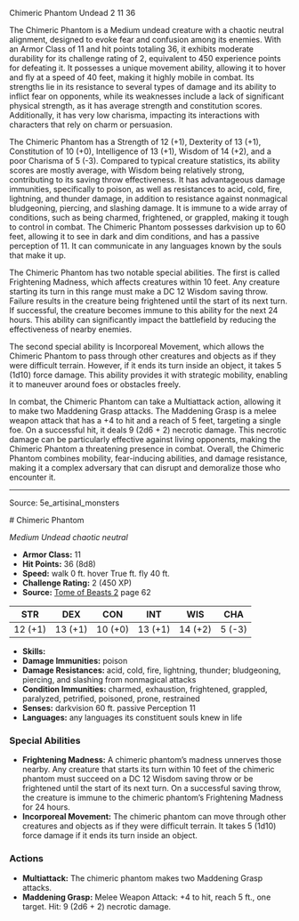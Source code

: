 <MonsterName/>Chimeric Phantom</MonsterName>
<CreatureType/>Undead</CreatureType>
<CR/>2</CR>
<AC/>11</AC>
<HP/>36</HP>
<summary>The Chimeric Phantom is a Medium undead creature with a chaotic neutral alignment, designed to evoke fear and confusion among its enemies. With an Armor Class of 11 and hit points totaling 36, it exhibits moderate durability for its challenge rating of 2, equivalent to 450 experience points for defeating it. It possesses a unique movement ability, allowing it to hover and fly at a speed of 40 feet, making it highly mobile in combat. Its strengths lie in its resistance to several types of damage and its ability to inflict fear on opponents, while its weaknesses include a lack of significant physical strength, as it has average strength and constitution scores. Additionally, it has very low charisma, impacting its interactions with characters that rely on charm or persuasion. </summary>

<detail>

The Chimeric Phantom has a Strength of 12 (+1), Dexterity of 13 (+1), Constitution of 10 (+0), Intelligence of 13 (+1), Wisdom of 14 (+2), and a poor Charisma of 5 (-3). Compared to typical creature statistics, its ability scores are mostly average, with Wisdom being relatively strong, contributing to its saving throw effectiveness. It has advantageous damage immunities, specifically to poison, as well as resistances to acid, cold, fire, lightning, and thunder damage, in addition to resistance against nonmagical bludgeoning, piercing, and slashing damage. It is immune to a wide array of conditions, such as being charmed, frightened, or grappled, making it tough to control in combat. The Chimeric Phantom possesses darkvision up to 60 feet, allowing it to see in dark and dim conditions, and has a passive perception of 11. It can communicate in any languages known by the souls that make it up.

The Chimeric Phantom has two notable special abilities. The first is called Frightening Madness, which affects creatures within 10 feet. Any creature starting its turn in this range must make a DC 12 Wisdom saving throw. Failure results in the creature being frightened until the start of its next turn. If successful, the creature becomes immune to this ability for the next 24 hours. This ability can significantly impact the battlefield by reducing the effectiveness of nearby enemies. 

The second special ability is Incorporeal Movement, which allows the Chimeric Phantom to pass through other creatures and objects as if they were difficult terrain. However, if it ends its turn inside an object, it takes 5 (1d10) force damage. This ability provides it with strategic mobility, enabling it to maneuver around foes or obstacles freely.

In combat, the Chimeric Phantom can take a Multiattack action, allowing it to make two Maddening Grasp attacks. The Maddening Grasp is a melee weapon attack that has a +4 to hit and a reach of 5 feet, targeting a single foe. On a successful hit, it deals 9 (2d6 + 2) necrotic damage. This necrotic damage can be particularly effective against living opponents, making the Chimeric Phantom a threatening presence in combat. Overall, the Chimeric Phantom combines mobility, fear-inducing abilities, and damage resistance, making it a complex adversary that can disrupt and demoralize those who encounter it.</detail>



---

Source: 5e_artisinal_monsters

<statblock>
# Chimeric Phantom

*Medium* *Undead* *chaotic neutral*

- **Armor Class:** 11
- **Hit Points:** 36 (8d8)
- **Speed:** walk 0 ft. hover True ft. fly 40 ft.
- **Challenge Rating:** 2 (450 XP)
- **Source:** [Tome of Beasts 2](https://koboldpress.com/kpstore/product/tome-of-beasts-2-for-5th-edition) page 62

| STR | DEX | CON | INT | WIS | CHA |
| --- | --- | --- | --- | --- | --- |
| 12 (+1) | 13 (+1) | 10 (+0) | 13 (+1) | 14 (+2) | 5 (-3) |

- **Skills:** 
- **Damage Immunities:** poison
- **Damage Resistances:** acid, cold, fire, lightning, thunder; bludgeoning, piercing, and slashing from nonmagical attacks
- **Condition Immunities:** charmed, exhaustion, frightened, grappled, paralyzed, petrified, poisoned, prone, restrained
- **Senses:** darkvision 60 ft. passive Perception 11
- **Languages:** any languages its constituent souls knew in life

### Special Abilities

- **Frightening Madness:** A chimeric phantom’s madness unnerves those nearby. Any creature that starts its turn within 10 feet of the chimeric phantom must succeed on a DC 12 Wisdom saving throw or be frightened until the start of its next turn. On a successful saving throw, the creature is immune to the chimeric phantom’s Frightening Madness for 24 hours.
- **Incorporeal Movement:** The chimeric phantom can move through other creatures and objects as if they were difficult terrain. It takes 5 (1d10) force damage if it ends its turn inside an object.

### Actions

- **Multiattack:** The chimeric phantom makes two Maddening Grasp attacks.
- **Maddening Grasp:** Melee Weapon Attack: +4 to hit, reach 5 ft., one target. Hit: 9 (2d6 + 2) necrotic damage.


</statblock>


